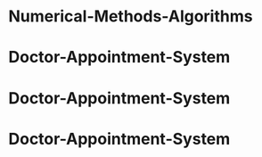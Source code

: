 # Numerical-Methods-Algorithms
# Doctor-Appointment-System
# Doctor-Appointment-System
# Doctor-Appointment-System
